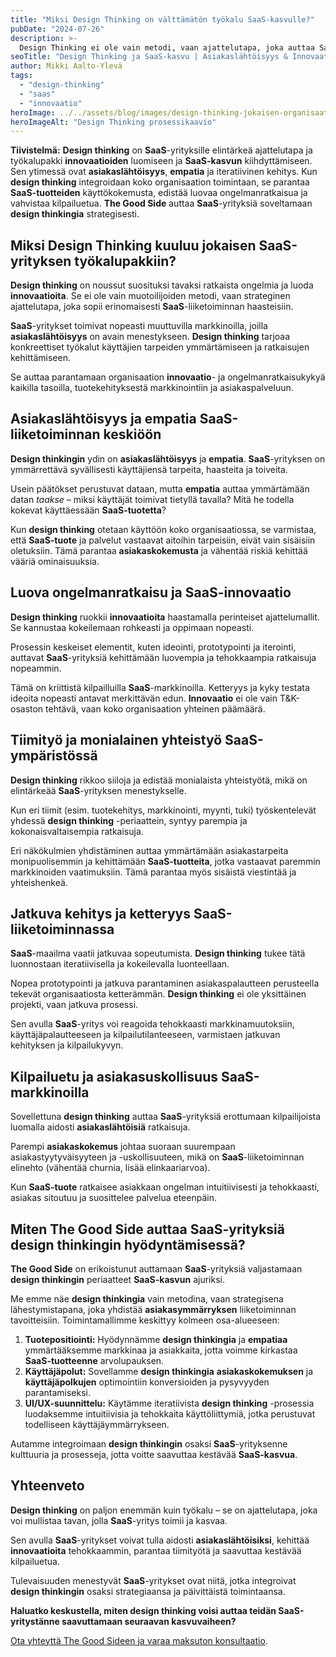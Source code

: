 ```yaml
---
title: "Miksi Design Thinking on välttämätön työkalu SaaS-kasvulle?"
pubDate: "2024-07-26"
description: >-
  Design Thinking ei ole vain metodi, vaan ajattelutapa, joka auttaa SaaS-yrityksiä innovoimaan ja kasvamaan. Lue, miten asiakaslähtöisyys ja ketteryys kiihdyttävät SaaS-kasvua.
seoTitle: "Design Thinking ja SaaS-kasvu | Asiakaslähtöisyys & Innovaatio | The Good Side"
author: Mikki Aalto-Ylevä
tags:
  - "design-thinking"
  - "saas"
  - "innovaatio"
heroImage: ../../assets/blog/images/design-thinking-jokaisen-organisaation-tulevaisuuden-tyokalu/featured.webp
heroImageAlt: "Design Thinking prosessikaavio"
---
```


**Tiivistelmä:** **Design thinking** on **SaaS**-yrityksille elintärkeä ajattelutapa ja työkalupakki **innovaatioiden** luomiseen ja **SaaS-kasvun** kiihdyttämiseen. Sen ytimessä ovat **asiakaslähtöisyys**, **empatia** ja iteratiivinen kehitys. Kun **design thinking** integroidaan koko organisaation toimintaan, se parantaa **SaaS-tuotteiden** käyttökokemusta, edistää luovaa ongelmanratkaisua ja vahvistaa kilpailuetua. **The Good Side** auttaa **SaaS**-yrityksiä soveltamaan **design thinkingia** strategisesti.

## Miksi Design Thinking kuuluu jokaisen SaaS-yrityksen työkalupakkiin?

**Design thinking** on noussut suosituksi tavaksi ratkaista ongelmia ja luoda **innovaatioita**. Se ei ole vain muotoilijoiden metodi, vaan strateginen ajattelutapa, joka sopii erinomaisesti **SaaS**-liiketoiminnan haasteisiin.

**SaaS**-yritykset toimivat nopeasti muuttuvilla markkinoilla, joilla **asiakaslähtöisyys** on avain menestykseen. **Design thinking** tarjoaa konkreettiset työkalut käyttäjien tarpeiden ymmärtämiseen ja ratkaisujen kehittämiseen.

Se auttaa parantamaan organisaation **innovaatio**- ja ongelmanratkaisukykyä kaikilla tasoilla, tuotekehityksestä markkinointiin ja asiakaspalveluun.

## Asiakaslähtöisyys ja empatia SaaS-liiketoiminnan keskiöön

**Design thinkingin** ydin on **asiakaslähtöisyys** ja **empatia**. **SaaS**-yrityksen on ymmärrettävä syvällisesti käyttäjiensä tarpeita, haasteita ja toiveita.

Usein päätökset perustuvat dataan, mutta **empatia** auttaa ymmärtämään datan *taakse* – miksi käyttäjät toimivat tietyllä tavalla? Mitä he todella kokevat käyttäessään **SaaS-tuotetta**?

Kun **design thinking** otetaan käyttöön koko organisaatiossa, se varmistaa, että **SaaS-tuote** ja palvelut vastaavat aitoihin tarpeisiin, eivät vain sisäisiin oletuksiin. Tämä parantaa **asiakaskokemusta** ja vähentää riskiä kehittää vääriä ominaisuuksia.

## Luova ongelmanratkaisu ja SaaS-innovaatio

**Design thinking** ruokkii **innovaatioita** haastamalla perinteiset ajattelumallit. Se kannustaa kokeilemaan rohkeasti ja oppimaan nopeasti.

Prosessin keskeiset elementit, kuten ideointi, prototypointi ja iterointi, auttavat **SaaS**-yrityksiä kehittämään luovempia ja tehokkaampia ratkaisuja nopeammin.

Tämä on kriittistä kilpailluilla **SaaS**-markkinoilla. Ketteryys ja kyky testata ideoita nopeasti antavat merkittävän edun. **Innovaatio** ei ole vain T&K-osaston tehtävä, vaan koko organisaation yhteinen päämäärä.

## Tiimityö ja monialainen yhteistyö SaaS-ympäristössä

**Design thinking** rikkoo siiloja ja edistää monialaista yhteistyötä, mikä on elintärkeää **SaaS**-yrityksen menestykselle.

Kun eri tiimit (esim. tuotekehitys, markkinointi, myynti, tuki) työskentelevät yhdessä **design thinking** -periaattein, syntyy parempia ja kokonaisvaltaisempia ratkaisuja.

Eri näkökulmien yhdistäminen auttaa ymmärtämään asiakastarpeita monipuolisemmin ja kehittämään **SaaS-tuotteita**, jotka vastaavat paremmin markkinoiden vaatimuksiin. Tämä parantaa myös sisäistä viestintää ja yhteishenkeä.

## Jatkuva kehitys ja ketteryys SaaS-liiketoiminnassa

**SaaS**-maailma vaatii jatkuvaa sopeutumista. **Design thinking** tukee tätä luonnostaan iteratiivisella ja kokeilevalla luonteellaan.

Nopea prototypointi ja jatkuva parantaminen asiakaspalautteen perusteella tekevät organisaatiosta ketterämmän. **Design thinking** ei ole yksittäinen projekti, vaan jatkuva prosessi.

Sen avulla **SaaS**-yritys voi reagoida tehokkaasti markkinamuutoksiin, käyttäjäpalautteeseen ja kilpailutilanteeseen, varmistaen jatkuvan kehityksen ja kilpailukyvyn.

## Kilpailuetu ja asiakasuskollisuus SaaS-markkinoilla

Sovellettuna **design thinking** auttaa **SaaS**-yrityksiä erottumaan kilpailijoista luomalla aidosti **asiakaslähtöisiä** ratkaisuja.

Parempi **asiakaskokemus** johtaa suoraan suurempaan asiakastyytyväisyyteen ja -uskollisuuteen, mikä on **SaaS**-liiketoiminnan elinehto (vähentää churnia, lisää elinkaariarvoa).

Kun **SaaS-tuote** ratkaisee asiakkaan ongelman intuitiivisesti ja tehokkaasti, asiakas sitoutuu ja suosittelee palvelua eteenpäin.

## Miten The Good Side auttaa SaaS-yrityksiä design thinkingin hyödyntämisessä?

**The Good Side** on erikoistunut auttamaan **SaaS**-yrityksiä valjastamaan **design thinkingin** periaatteet **SaaS-kasvun** ajuriksi.

Me emme näe **design thinkingia** vain metodina, vaan strategisena lähestymistapana, joka yhdistää **asiakasymmärryksen** liiketoiminnan tavoitteisiin. Toimintamallimme keskittyy kolmeen osa-alueeseen:

1.  **Tuotepositiointi:** Hyödynnämme **design thinkingia** ja **empatiaa** ymmärtääksemme markkinaa ja asiakkaita, jotta voimme kirkastaa **SaaS-tuotteenne** arvolupauksen.
2.  **Käyttäjäpolut:** Sovellamme **design thinkingia** **asiakaskokemuksen** ja **käyttäjäpolkujen** optimointiin konversioiden ja pysyvyyden parantamiseksi.
3.  **UI/UX-suunnittelu:** Käytämme iteratiivista **design thinking** -prosessia luodaksemme intuitiivisia ja tehokkaita käyttöliittymiä, jotka perustuvat todelliseen käyttäjäymmärrykseen.

Autamme integroimaan **design thinkingin** osaksi **SaaS**-yrityksenne kulttuuria ja prosesseja, jotta voitte saavuttaa kestävää **SaaS-kasvua**.

## Yhteenveto

**Design thinking** on paljon enemmän kuin työkalu – se on ajattelutapa, joka voi mullistaa tavan, jolla **SaaS**-yritys toimii ja kasvaa.

Sen avulla **SaaS**-yritykset voivat tulla aidosti **asiakaslähtöisiksi**, kehittää **innovaatioita** tehokkaammin, parantaa tiimityötä ja saavuttaa kestävää kilpailuetua.

Tulevaisuuden menestyvät **SaaS**-yritykset ovat niitä, jotka integroivat **design thinkingin** osaksi strategiaansa ja päivittäistä toimintaansa.

**Haluatko keskustella, miten design thinking voisi auttaa teidän SaaS-yritystänne saavuttamaan seuraavan kasvuvaiheen?**

[Ota yhteyttä The Good Sideen ja varaa maksuton konsultaatio](/[locale]/contact/).